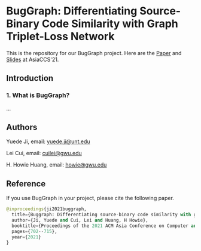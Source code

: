 # BugGraph: Differentiating Source-Binary Code Similarity with Graph Triplet-Loss Network

This is the repository for our BugGraph project. Here are the [Paper](include/paper/21_AsiaCCS_BugGraph.pdf) and [Slides](include/paper/21_AsiaCCS_BugGraph_slides.pdf) at AsiaCCS'21.

## Introduction

### 1. What is BugGraph?

...


## Authors
Yuede Ji, email: yuede.ji@unt.edu

Lei Cui, email: cuilei@gwu.edu

H. Howie Huang, email: howie@gwu.edu

## Reference
If you use BugGraph in your project, please cite the following paper.

```python
@inproceedings{ji2021buggraph,
  title={Buggraph: Differentiating source-binary code similarity with graph triplet-loss network},
  author={Ji, Yuede and Cui, Lei and Huang, H Howie},
  booktitle={Proceedings of the 2021 ACM Asia Conference on Computer and Communications Security},
  pages={702--715},
  year={2021}
}
```

<!--- ## TODO
More related code and dataset will be released.
-->


